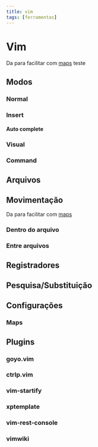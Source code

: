 ```yaml
---
title: vim
tags: [ferramentas]
---
```

# Vim
Da para facilitar com [maps](#vimwiki)
teste
## Modos
### Normal
### Insert
#### Auto complete
### Visual
### Command
## Arquivos
## Movimentação
Da para facilitar com [maps](#maps)
### Dentro do arquivo
### Entre arquivos
## Registradores
## Pesquisa/Substituição
## Configurações
### Maps
## Plugins
### goyo.vim
### ctrlp.vim
### vim-startify
### xptemplate
### vim-rest-console
### vimwiki
